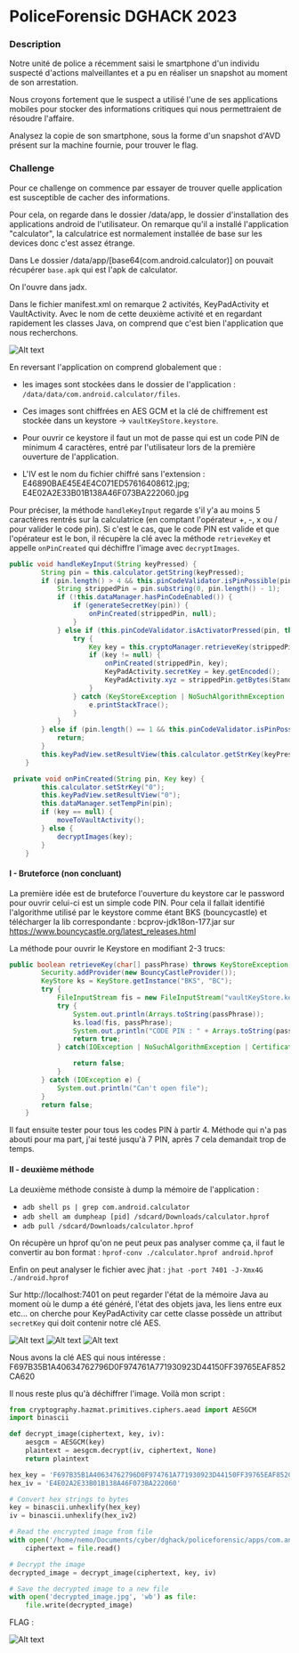 # PoliceForensic DGHACK 2023

### Description


Notre unité de police a récemment saisi le smartphone d'un individu suspecté d'actions malveillantes et a pu en réaliser un snapshot au moment de son arrestation.

Nous croyons fortement que le suspect a utilisé l'une de ses applications mobiles pour stocker des informations critiques qui nous permettraient de résoudre l'affaire.

Analysez la copie de son smartphone, sous la forme d'un snapshot d'AVD présent sur la machine fournie, pour trouver le flag.


### Challenge

Pour ce challenge on commence par essayer de trouver quelle application est susceptible de cacher des informations.

Pour cela, on regarde dans le dossier /data/app, le dossier d'installation des applications android de l'utilisateur.
On remarque qu'il a installé l'application "calculator", la calculatrice est normalement installée de base sur les devices donc c'est assez étrange.

Dans Le dossier /data/app/[base64(com.android.calculator)] on pouvait récupérer `base.apk` qui est l'apk de calculator. 

On l'ouvre dans jadx.

Dans le fichier manifest.xml on remarque 2 activités, KeyPadActivity et VaultActivity. Avec le nom de cette deuxième activité et en regardant rapidement les classes Java, on comprend que c'est bien l'application que nous recherchons.

![Alt text](images/image.png)

En reversant l'application on comprend globalement que :
- les images sont stockées dans le dossier de l'application : `/data/data/com.android.calculator/files`.

- Ces images sont chiffrées en AES GCM et la clé de chiffrement est stockée dans un keystore -> `vaultKeyStore.keystore`.

- Pour ouvrir ce keystore il faut un mot de passe qui est un code PIN de minimum 4 caractères, entré par l'utilisateur lors de la première ouverture de l'application.
  
- L'IV est le nom du fichier chiffré sans l'extension : E46890BAE45E4E4C071ED57616408612.jpg; E4E02A2E33B01B138A46F073BA222060.jpg

Pour préciser, la méthode `handleKeyInput` regarde s'il y'a au moins 5 caractères rentrés sur la calculatrice (en comptant l'opérateur +, -, x ou / pour valider le code pin). Si c'est le cas, que le code PIN est valide et que l'opérateur est le bon, il récupère la clé avec la méthode `retrieveKey` et appelle `onPinCreated` qui déchiffre l'image avec `decryptImages`.
```java
public void handleKeyInput(String keyPressed) {
        String pin = this.calculator.getString(keyPressed);
        if (pin.length() > 4 && this.pinCodeValidator.isPinPossible(pin)) {
            String strippedPin = pin.substring(0, pin.length() - 1);
            if (!this.dataManager.hasPinCodeEnabled()) {
                if (generateSecretKey(pin)) {
                    onPinCreated(strippedPin, null);
                }
            } else if (this.pinCodeValidator.isActivatorPressed(pin, this.dataManager.getOperator())) {
                try {
                    Key key = this.cryptoManager.retrieveKey(strippedPin.toCharArray());
                    if (key != null) {
                        onPinCreated(strippedPin, key);
                        KeyPadActivity.secretKey = key.getEncoded();
                        KeyPadActivity.xyz = strippedPin.getBytes(StandardCharsets.UTF_8);
                    }
                } catch (KeyStoreException | NoSuchAlgorithmException | UnrecoverableEntryException e) {
                    e.printStackTrace();
                }
            }
        } else if (pin.length() == 1 && this.pinCodeValidator.isPinPossible(pin)) {
            return;
        }
        this.keyPadView.setResultView(this.calculator.getStrKey(keyPressed));
    }
```
```java
 private void onPinCreated(String pin, Key key) {
        this.calculator.setStrKey("0");
        this.keyPadView.setResultView("0");
        this.dataManager.setTempPin(pin);
        if (key == null) {
            moveToVaultActivity();
        } else {
            decryptImages(key);
        }
    }
```
#### I - Bruteforce (non concluant)

La première idée est de bruteforce l'ouverture du keystore car le password pour ouvrir celui-ci est un simple code PIN. Pour cela il fallait identifié l'algorithme utilisé par le keystore comme étant BKS (bouncycastle) et télécharger la lib correspondante : bcprov-jdk18on-177.jar sur https://www.bouncycastle.org/latest_releases.html

La méthode pour ouvrir le Keystore en modifiant 2-3 trucs:

```java
public boolean retrieveKey(char[] passPhrase) throws KeyStoreException, UnrecoverableEntryException, NoSuchAlgorithmException, NoSuchProviderException {
        Security.addProvider(new BouncyCastleProvider());
        KeyStore ks = KeyStore.getInstance("BKS", "BC");
        try {         
            FileInputStream fis = new FileInputStream("vaultKeyStore.keystore");
            try {
                System.out.println(Arrays.toString(passPhrase));
                ks.load(fis, passPhrase);
                System.out.println("CODE PIN : " + Arrays.toString(passPhrase));
                return true;
            } catch(IOException | NoSuchAlgorithmException | CertificateException e){

                return false;
            }
        } catch (IOException e) {
            System.out.println("Can't open file");
        }
        return false;
    }
```

Il faut ensuite tester pour tous les codes PIN à partir 4. Méthode qui n'a pas abouti pour ma part, j'ai testé jusqu'à 7 PIN, après 7 cela demandait trop de temps.

#### II - deuxième méthode

La deuxième méthode consiste à dump la mémoire de l'application :

- `adb shell ps | grep com.android.calculator`
- `adb shell am dumpheap [pid] /sdcard/Downloads/calculator.hprof`
- `adb pull /sdcard/Downloads/calculator.hprof`

On récupère un hprof qu'on ne peut peux pas analyser comme ça, il faut le convertir au bon format : 
`hprof-conv ./calculator.hprof android.hprof`

Enfin on peut analyser le fichier avec jhat : `jhat -port 7401 -J-Xmx4G ./android.hprof`

Sur http://localhost:7401 on peut regarder l'état de la mémoire Java au moment où le dump a été généré, l'état des objets java, les liens entre eux etc... on cherche pour KeyPadActivity car cette classe possède un attribut `secretKey` qui doit contenir notre clé AES.

![Alt text](images/image-1.png)
![Alt text](images/image-2.png)
![Alt text](images/image-3.png)

Nous avons la clé AES qui nous intéresse : F697B35B1A40634762796D0F974761A771930923D44150FF39765EAF852CA620

Il nous reste plus qu'à déchiffrer l'image. Voilà mon script :

```Python
from cryptography.hazmat.primitives.ciphers.aead import AESGCM
import binascii

def decrypt_image(ciphertext, key, iv):
    aesgcm = AESGCM(key)
    plaintext = aesgcm.decrypt(iv, ciphertext, None)
    return plaintext

hex_key = 'F697B35B1A40634762796D0F974761A771930923D44150FF39765EAF852CA620'    
hex_iv = 'E4E02A2E33B01B138A46F073BA222060'

# Convert hex strings to bytes
key = binascii.unhexlify(hex_key)
iv = binascii.unhexlify(hex_iv2)

# Read the encrypted image from file
with open('/home/nemo/Documents/cyber/dghack/policeforensic/apps/com.android.calculator/r/app_image/E4E02A2E33B01B138A46F073BA222060.jpg', 'rb') as file:
    ciphertext = file.read()

# Decrypt the image
decrypted_image = decrypt_image(ciphertext, key, iv)

# Save the decrypted image to a new file
with open('decrypted_image.jpg', 'wb') as file:
    file.write(decrypted_image)
```

FLAG : 

![Alt text](images/image-4.png)